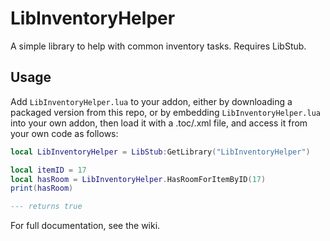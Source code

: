 # LibInventoryHelper

A simple library to help with common inventory tasks. Requires LibStub.

## Usage

Add `LibInventoryHelper.lua` to your addon, either by downloading a packaged version from this repo, or by embedding `LibInventoryHelper.lua` into your own addon, then load it with a .toc/.xml file, and access it from your own code as follows:
```lua
local LibInventoryHelper = LibStub:GetLibrary("LibInventoryHelper")

local itemID = 17
local hasRoom = LibInventoryHelper.HasRoomForItemByID(17)
print(hasRoom)

--- returns true
```

For full documentation, see the wiki.